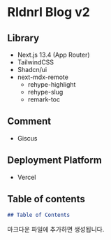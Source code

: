 # Rldnrl Blog v2

## Library
- Next.js 13.4 (App Router)
- TailwindCSS
- Shadcn/ui
- next-mdx-remote
  - rehype-highlight
  - rehype-slug
  - remark-toc


## Comment
- Giscus

## Deployment Platform
- Vercel

## Table of contents

```md
## Table of Contents
```

마크다운 파일에 추가하면 생성됩니다.